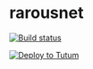 # rarousnet

[![Build status](https://circleci.com/gh/rarous/rarousnet.svg?style=shield&circle-token=097382aa1befb3f0a98aa278ebd95b37858033a7)](https://circleci.com/gh/rarous/rarousnet)

[![Deploy to Tutum](https://s.tutum.co/deploy-to-tutum.svg)](https://dashboard.tutum.co/stack/deploy/)
